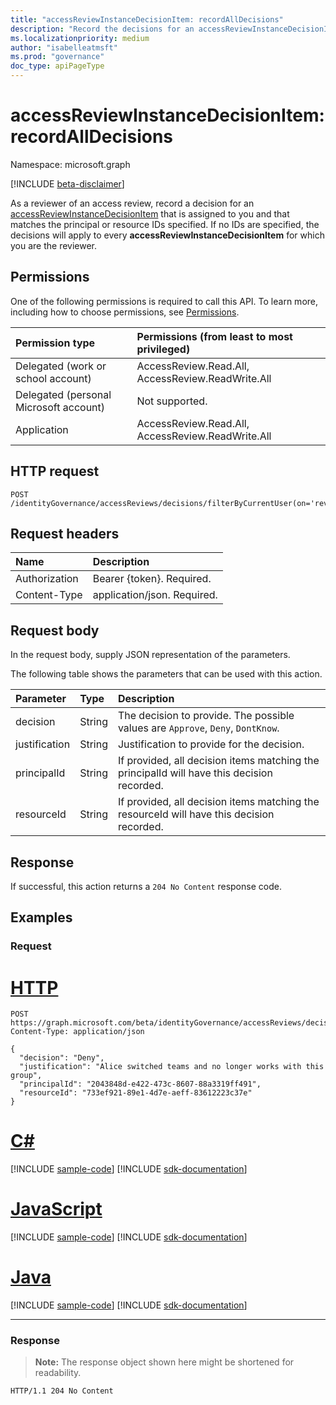 ```yaml
---
title: "accessReviewInstanceDecisionItem: recordAllDecisions"
description: "Record the decisions for an accessReviewInstanceDecisionItem object."
ms.localizationpriority: medium
author: "isabelleatmsft"
ms.prod: "governance"
doc_type: apiPageType
---
```


# accessReviewInstanceDecisionItem: recordAllDecisions
Namespace: microsoft.graph

[!INCLUDE [beta-disclaimer](../../includes/beta-disclaimer.md)]

As a reviewer of an access review, record a decision for an [accessReviewInstanceDecisionItem](../resources/accessReviewInstanceDecisionItem.md) that is assigned to you and that matches the principal or resource IDs specified. If no IDs are specified, the decisions will apply to every **accessReviewInstanceDecisionItem** for which you are the reviewer.

## Permissions
One of the following permissions is required to call this API. To learn more, including how to choose permissions, see [Permissions](/graph/permissions-reference).

|Permission type                        | Permissions (from least to most privileged)              |
|:--------------------------------------|:---------------------------------------------------------|
|Delegated (work or school account)     | AccessReview.Read.All, AccessReview.ReadWrite.All  |
|Delegated (personal Microsoft account)|Not supported.|
|Application                            | AccessReview.Read.All, AccessReview.ReadWrite.All |

## HTTP request

<!-- {
  "blockType": "ignored"
}
-->
``` http
POST /identityGovernance/accessReviews/decisions/filterByCurrentUser(on='reviewer')/recordAllDecisions
```

## Request headers
|Name|Description|
|:---|:---|
|Authorization|Bearer {token}. Required.|
|Content-Type|application/json. Required.|

## Request body
In the request body, supply JSON representation of the parameters.

The following table shows the parameters that can be used with this action.

|Parameter|Type|Description|
|:---|:---|:---|
|decision|String| The decision to provide. The possible values are `Approve`, `Deny`, `DontKnow`. |
|justification|String|Justification to provide for the decision.|
|principalId|String|If provided, all decision items matching the principalId will have this decision recorded.|
|resourceId|String|If provided, all decision items matching the resourceId will have this decision recorded.|



## Response

If successful, this action returns a `204 No Content` response code.

## Examples

### Request

# [HTTP](#tab/http)
<!-- {
  "blockType": "request",
  "name": "accessreviewinstancedecisionitem-recordalldecisions"
}
-->
``` http
POST https://graph.microsoft.com/beta/identityGovernance/accessReviews/decisions/filterByCurrentUser(on='reviewer')/recordAllDecisions
Content-Type: application/json

{
  "decision": "Deny",
  "justification": "Alice switched teams and no longer works with this group",
  "principalId": "2043848d-e422-473c-8607-88a3319ff491",
  "resourceId": "733ef921-89e1-4d7e-aeff-83612223c37e"
}
```

# [C#](#tab/csharp)
[!INCLUDE [sample-code](../includes/snippets/csharp/accessreviewinstancedecisionitem-recordalldecisions-csharp-snippets.md)]
[!INCLUDE [sdk-documentation](../includes/snippets/snippets-sdk-documentation-link.md)]

# [JavaScript](#tab/javascript)
[!INCLUDE [sample-code](../includes/snippets/javascript/accessreviewinstancedecisionitem-recordalldecisions-javascript-snippets.md)]
[!INCLUDE [sdk-documentation](../includes/snippets/snippets-sdk-documentation-link.md)]

# [Java](#tab/java)
[!INCLUDE [sample-code](../includes/snippets/java/accessreviewinstancedecisionitem-recordalldecisions-java-snippets.md)]
[!INCLUDE [sdk-documentation](../includes/snippets/snippets-sdk-documentation-link.md)]

---



### Response
>**Note:** The response object shown here might be shortened for readability.
<!-- {
  "blockType": "response",
  "truncated": true
}
-->
``` http
HTTP/1.1 204 No Content
```

